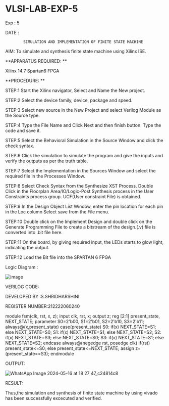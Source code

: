 # VLSI-LAB-EXP-5
Exp : 5

DATE : 

            SIMULATION AND IMPLEMENTATION OF FINITE STATE MACHINE


AIM: To simulate and synthesis finite state machine using Xilinx ISE.


**APPARATUS REQUIRED: **

Xilinx 14.7 
Spartan6 FPGA

**PROCEDURE: **

STEP:1 Start the Xilinx navigator, Select and Name the New project.


STEP:2 Select the device family, device, package and speed. 


STEP:3 Select new source in the New Project and select Verilog Module as the Source type. 


STEP:4 Type the File Name and Click Next and then finish button. Type the code and save it. 


STEP:5 Select the Behavioral Simulation in the Source Window and click the check syntax. 


STEP:6 Click the simulation to simulate the program and give the inputs and verify the outputs as per the truth table. 


STEP:7 Select the Implementation in the Sources Window and select the required file in the Processes Window. 


STEP:8 Select Check Syntax from the Synthesize XST Process. Double Click in the Floorplan Area/IO/Logic-Post Synthesis process in the User Constraints process group. UCF(User constraint File) is obtained. 


STEP:9 In the Design Object List Window, enter the pin location for each pin in the Loc column Select save from the File menu. 


STEP:10 Double click on the Implement Design and double click on the Generate Programming File to create a bitstream of the design.(.v) file is converted into .bit file here.


STEP:11 On the board, by giving required input, the LEDs starts to glow light, indicating the output.


STEP:12 Load the Bit file into the SPARTAN 6 FPGA 


Logic Diagram :



![image](https://github.com/navaneethans/VLSI-LAB-EXP-5/assets/6987778/34ec5d63-2b3b-4511-81ef-99f4572d5869)



VERILOG CODE:

DEVELOPED BY :S.SHRIDHARSHINI

REGISTER NUMBER:212222060240

module fsm(clk, rst, x, z); input clk, rst, x; output z; reg [2:1] present_state, NEXT_STATE; parameter S0=2'b00, S1=2'b01, S2=2'b10, S3=2'b11; always@(x,present_state) case(present_state) S0: if(x) NEXT_STATE=S1; else NEXT_STATE=S0; S1: if(x) NEXT_STATE=S1; else NEXT_STATE=S2; S2: if(x) NEXT_STATE=S3; else NEXT_STATE=S0; S3: if(x) NEXT_STATE=S1; else NEXT_STATE=S2; endcase always@(negedge rst, posedge clk) if(rst) present_state<=S0; else present_state<=NEXT_STATE; assign z=(present_state==S3); endmodule



OUTPUT:


![WhatsApp Image 2024-05-16 at 18 27 47_c24814c8](https://github.com/shridharshini8524/VLSI-LAB-EXP-5/assets/148639799/2ed0ec66-eda1-42f8-8032-385cb951c80c)



RESULT:


Thus,the simulation and synthesis of finite state machine by using vivado has been successfully excecuted and verified.
